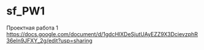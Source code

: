 # sf_PW1
Проектная работа 1
https://docs.google.com/document/d/1gdcHlXDeSjutUAyEZZ9X3DcievzphR36eln9JFXY_2g/edit?usp=sharing 
